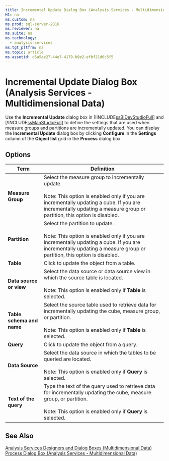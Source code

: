 ```yaml
---
title: Incremental Update Dialog Box (Analysis Services - Multidimensional Data)
H1: na
ms.custom: na
ms.prod: sql-server-2016
ms.reviewer: na
ms.suite: na
ms.technology: 
  - analysis-services
ms.tgt_pltfrm: na
ms.topic: article
ms.assetid: d5a5ae27-44e7-4179-b9e2-efbf21d6c5f5
---
```

# Incremental Update Dialog Box (Analysis Services - Multidimensional Data)
  Use the **Incremental Update** dialog box in [!INCLUDE[ssBIDevStudioFull](../../Token/Other/ssBIDevStudioFull_md.md)] and [!INCLUDE[ssManStudioFull](../../Token/Other/ssManStudioFull_md.md)] to define the settings that are used when measure groups and partitions are incrementally updated. You can display the **Incremental Update** dialog box by clicking **Configure** in the **Settings** column of the **Object list** grid in the **Process** dialog box.  
  
## Options  
  
|Term|Definition|  
|----------|----------------|  
|**Measure Group**|Select the measure group to incrementally update.<br /><br /> Note: This option is enabled only if you are incrementally updating a cube. If you are incrementally updating a measure group or partition, this option is disabled.|  
|**Partition**|Select the partition to update.<br /><br /> Note: This option is enabled only if you are incrementally updating a cube. If you are incrementally updating a measure group or partition, this option is disabled.|  
|**Table**|Click to update the object from a table.|  
|**Data source or view**|Select the data source or data source view in which the source table is located.<br /><br /> Note: This option is enabled only if **Table** is selected.|  
|**Table schema and name**|Select the source table used to retrieve data for incrementally updating the cube, measure group, or partition.<br /><br /> Note: This option is enabled only if **Table** is selected.|  
|**Query**|Click to update the object from a query.|  
|**Data Source**|Select the data source in which the tables to be queried are located.<br /><br /> Note: This option is enabled only if **Query** is selected.|  
|**Text of the query**|Type the text of the query used to retrieve data for incrementally updating the cube, measure group, or partition.<br /><br /> Note: This option is enabled only if **Query** is selected.|  
  
## See Also  
 [Analysis Services Designers and Dialog Boxes &#40;Multidimensional Data&#41;](../../Topics/TopicNameNotContainA/Analysis-Services-Designers-and-Dialog-Boxes--Multidimensional-Data-.md)   
 [Process Dialog Box &#40;Analysis Services - Multidimensional Data&#41;](../../Topics/TopicNameNotContainA/Process-Dialog-Box--Analysis-Services---Multidimensional-Data-.md)  
  
  